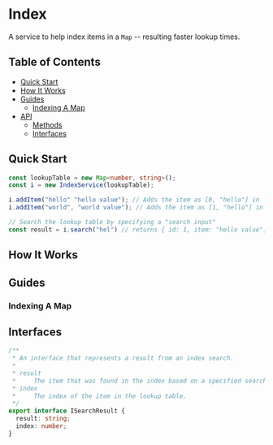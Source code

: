 # Index

A service to help index items in a `Map` -- resulting faster lookup times.

## Table of Contents

* [Quick Start](#quick-start)
* [How It Works](#how-it-works)
* [Guides](#guides)
    * [Indexing A Map](#indexing-a-map)
* [API](#api)
    * [Methods](#methods)
    * [Interfaces](#interfaces)

## Quick Start

```typescript
const lookupTable = new Map<number, string>();
const i = new IndexService(lookupTable);

i.addItem("hello" "hello value"); // Adds the item as [0, "hello"] in lookupTable; adds hello__is__0 to the index
i.addItem("world", "world value"); // Adds the item as [1, "hello"] in lookupTable; adds world__is__1 to the index

// Search the lookup table by specifying a "search input"
const result = i.search("hel") // returns { id: 1, item: "hello value", search_term: "hello", search_input: "hel" }
```

## How It Works

## Guides

### Indexing A Map

## Interfaces

```typescript
/**
 * An interface that represents a result from an index search.
 *
 * result
 *     The item that was found in the index based on a specified search term.
 * index
 *     The index of the item in the lookup table.
 */
export interface ISearchResult {
  result: string;
  index: number;
}
```
